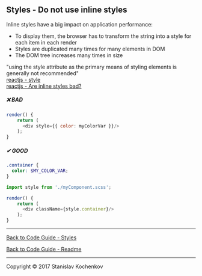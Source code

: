 ## Styles - Do not use inline styles

Inline styles have a big impact on application performance:

* To display them, the browser has to transform the string into a style for each item in each render
* Styles are duplicated many times for many elements in DOM
* The DOM tree increases many times in size

"using the style attribute as the primary means of styling elements is generally not recommended"    
[reactjs - style](https://reactjs.org/docs/dom-elements.html#style)  
[reactjs - Are inline styles bad?](https://reactjs.org/docs/faq-styling.html#are-inline-styles-bad)

##### ❌ BAD

```javascript
render() {
    return (
      <div style={{ color: myColorVar }}/>
    );
}
```

##### ✔ GOOD

```scss
.container {
  color: $MY_COLOR_VAR;
}
```

```javascript
import style from './myComponent.scss';

render() {
    return (
      <div className={style.container}/>
    );
}
```

---

[Back to Code Guide - Styles](https://github.com/UserBug/codeGuide/tree/v2/docs/styles)

[Back to Code Guide - Readme](https://github.com/UserBug/codeGuide/tree/v2)

---
Copyright © 2017 Stanislav Kochenkov 